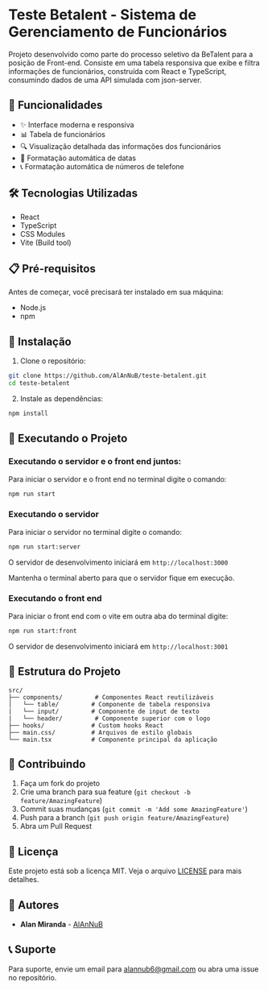 # Teste Betalent - Sistema de Gerenciamento de Funcionários

Projeto desenvolvido como parte do processo seletivo da BeTalent para a posição de Front-end. Consiste em uma tabela responsiva que exibe e filtra informações de funcionários, construída com React e TypeScript, consumindo dados de uma API simulada com json-server.

## 🚀 Funcionalidades

- ✨ Interface moderna e responsiva
- 📊 Tabela de funcionários
- 🔍 Visualização detalhada das informações dos funcionários
- 📅 Formatação automática de datas
- 📞 Formatação automática de números de telefone

## 🛠️ Tecnologias Utilizadas

- React
- TypeScript
- CSS Modules
- Vite (Build tool)

## 📋 Pré-requisitos

Antes de começar, você precisará ter instalado em sua máquina:

- Node.js
- npm 

## 🔧 Instalação

1. Clone o repositório:
```bash
git clone https://github.com/AlAnNuB/teste-betalent.git
cd teste-betalent
```

2. Instale as dependências:
```bash
npm install
```

## 🚀 Executando o Projeto

### Executando o servidor e o front end juntos:

Para iniciar o servidor e o front end no terminal digite o comando:

```bash
npm run start
```

### Executando o servidor

Para iniciar o servidor no terminal digite o comando:

```bash
npm run start:server
```

O servidor de desenvolvimento iniciará em `http://localhost:3000`

Mantenha o terminal aberto para que o servidor fique em execução.

### Executando o front end

Para iniciar o front end com o vite em outra aba do terminal digite:

```bash
npm run start:front
```

O servidor de desenvolvimento iniciará em `http://localhost:3001`


## 📁 Estrutura do Projeto

```
src/
├── components/         # Componentes React reutilizáveis
│   └── table/         # Componente de tabela responsiva
|   └── input/         # Componente de input de texto
|   └── header/         # Componente superior com o logo
├── hooks/             # Custom hooks React
├── main.css/          # Arquivos de estilo globais
└── main.tsx           # Componente principal da aplicação
```


## 🤝 Contribuindo

1. Faça um fork do projeto
2. Crie uma branch para sua feature (`git checkout -b feature/AmazingFeature`)
3. Commit suas mudanças (`git commit -m 'Add some AmazingFeature'`)
4. Push para a branch (`git push origin feature/AmazingFeature`)
5. Abra um Pull Request

## 📝 Licença

Este projeto está sob a licença MIT. Veja o arquivo [LICENSE](LICENSE) para mais detalhes.

## 👥 Autores

* **Alan Miranda** - [AlAnNuB](https://github.com/AlAnNuB)

## 📞 Suporte

Para suporte, envie um email para alannub6@gmail.com ou abra uma issue no repositório.
